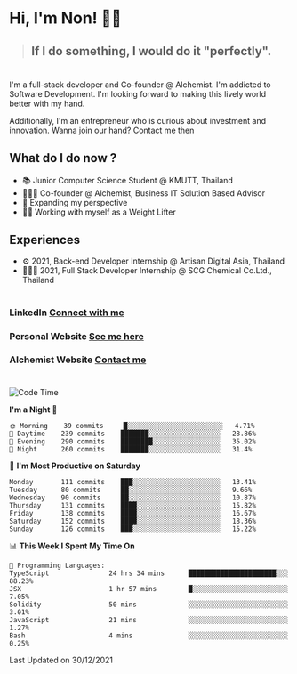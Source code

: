 # Hi, I'm Non! 🖐🏻

> ## If I do something, I would do it "perfectly".

#

I'm a full-stack developer and Co-founder @ Alchemist. I'm addicted to Software Development. I'm looking forward to making this lively world better with my hand.

Additionally, I'm an entrepreneur who is curious about investment and innovation. Wanna join our hand? Contact me then

## What do I do now ?

- 📚 Junior Computer Science Student @ KMUTT, Thailand
- 🧑🏻‍💻 Co-founder @ Alchemist, Business IT Solution Based Advisor
- 🌈 Expanding my perspective
- 🏋🏻 Working with myself as a Weight Lifter

## Experiences

- ⚙️ 2021, Back-end Developer Internship @ Artisan Digital Asia, Thailand
- 🧑🏻‍💻 2021, Full Stack Developer Internship @ SCG Chemical Co.Ltd., Thailand

#

### LinkedIn [Connect with me](https://www.linkedin.com/in/non-nontra/)

### Personal Website [See me here](https://nonnontra.com/)

### Alchemist Website [Contact me](https://alchemist-softwarehouse.co/)

#

<!--START_SECTION:waka-->
![Code Time](http://img.shields.io/badge/Code%20Time-1%2C065%20hrs%2046%20mins-blue)

**I'm a Night 🦉** 

```text
🌞 Morning    39 commits     █░░░░░░░░░░░░░░░░░░░░░░░░   4.71% 
🌆 Daytime    239 commits    ███████░░░░░░░░░░░░░░░░░░   28.86% 
🌃 Evening    290 commits    ████████░░░░░░░░░░░░░░░░░   35.02% 
🌙 Night      260 commits    ███████░░░░░░░░░░░░░░░░░░   31.4%

```
📅 **I'm Most Productive on Saturday** 

```text
Monday       111 commits    ███░░░░░░░░░░░░░░░░░░░░░░   13.41% 
Tuesday      80 commits     ██░░░░░░░░░░░░░░░░░░░░░░░   9.66% 
Wednesday    90 commits     ██░░░░░░░░░░░░░░░░░░░░░░░   10.87% 
Thursday     131 commits    ████░░░░░░░░░░░░░░░░░░░░░   15.82% 
Friday       138 commits    ████░░░░░░░░░░░░░░░░░░░░░   16.67% 
Saturday     152 commits    ████░░░░░░░░░░░░░░░░░░░░░   18.36% 
Sunday       126 commits    ███░░░░░░░░░░░░░░░░░░░░░░   15.22%

```


📊 **This Week I Spent My Time On** 

```text
💬 Programming Languages: 
TypeScript               24 hrs 34 mins      ██████████████████████░░░   88.23% 
JSX                      1 hr 57 mins        █░░░░░░░░░░░░░░░░░░░░░░░░   7.05% 
Solidity                 50 mins             ░░░░░░░░░░░░░░░░░░░░░░░░░   3.01% 
JavaScript               21 mins             ░░░░░░░░░░░░░░░░░░░░░░░░░   1.27% 
Bash                     4 mins              ░░░░░░░░░░░░░░░░░░░░░░░░░   0.25%

```


 Last Updated on 30/12/2021
<!--END_SECTION:waka-->
